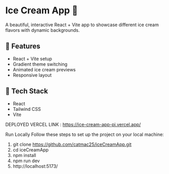 # Ice Cream App 🍦

A beautiful, interactive React + Vite app to showcase different ice cream flavors with dynamic backgrounds.

## 🚀 Features

- React + Vite setup
- Gradient theme switching
- Animated ice cream previews
- Responsive layout

## 🧪 Tech Stack

- React
- Tailwind CSS
- Vite

DEPLOYED VERCEL LINK : https://ice-cream-app-pi.vercel.app/

Run Locally
Follow these steps to set up the project on your local machine:

1) git clone https://github.com/catmac25/iceCreamApp.git
2) cd iceCreamApp
3) npm install
4) npm run dev
5) http://localhost:5173/
